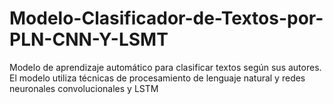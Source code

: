 # Modelo-Clasificador-de-Textos-por-PLN-CNN-Y-LSMT
 Modelo de aprendizaje automático para clasificar textos según sus autores. El modelo utiliza técnicas de procesamiento de lenguaje natural y redes neuronales convolucionales y LSTM
